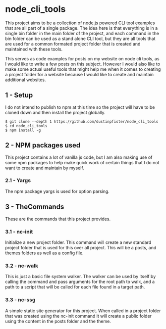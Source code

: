 # node_cli_tools

This project aims to be a collection of node.js powered CLI tool examples that are all part of a single package. The idea here is that everything is in a single bin folder in the main folder of the project, and each command in the bin folder can be used as a stand alone CLI tool, but they are all tools that are used for a common formated project folder that is created and maintained with these tools.

This serves as code examples for posts on my website on node cli tools, as I would like to write a few posts on this subject. However I would also like to make some actual useful tools that might help me when it comes to creating a project folder for a website because I would like to create and maintain additional websites.

## 1 - Setup

I do not intend to publish to npm at this time so the project will have to be cloned down and then install the project globally.

```
$ git clone --depth 1 https://github.com/dustinpfister/node_cli_tools
$ cd node_cli_tools
$ npm install -g
```

## 2 - NPM packages used

This project contains a lot of vanilla js code, but I am also making use of some npm packages to help make quick work of certain things that I do not want to create and maintain by myself.

### 2.1 - Yargs

The npm package yargs is used for option parsing.

## 3 - TheCommands

These are the commands that this project provides.

### 3.1 - nc-init

Initialize a new project folder. This command will create a new standard project folder that is used for this over all project. This will be a posts, and themes folders as well as a config file.

### 3.2 - nc-walk

This is just a basic file system walker. The walker can be used by itself by calling the command and pass arguments for the root path to walk, and a path to a script that will be called for each file found in a target path.

### 3.3 - nc-ssg

A simple static site generator for this project. When called in a project folder that was created using the nc-init command it will create a public folder using the content in the posts folder and the theme.